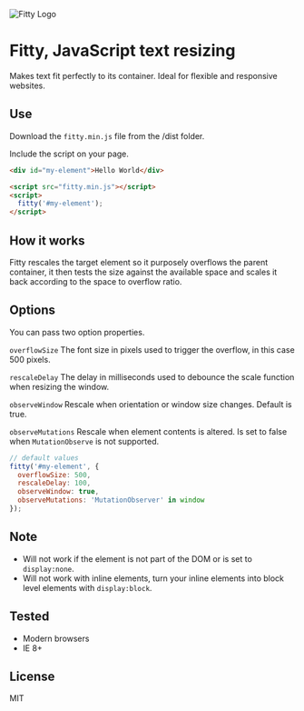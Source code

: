 ![Fitty Logo](https://cdn.rawgit.com/rikschennink/fitty/gh-pages/fitty.svg)

# Fitty, JavaScript text resizing

Makes text fit perfectly to its container. Ideal for flexible and responsive websites.


## Use

Download the `fitty.min.js` file from the /dist folder.
 
Include the script on your page.
```html
<div id="my-element">Hello World</div>

<script src="fitty.min.js"></script>
<script>
  fitty('#my-element');
</script>
```


## How it works

Fitty rescales the target element so it purposely overflows the parent container, it then tests the size against the available space and scales it back according to the space to overflow ratio.



## Options

You can pass two option properties.

`overflowSize`
The font size in pixels used to trigger the overflow, in this case 500 pixels.

`rescaleDelay`
The delay in milliseconds used to debounce the scale function when resizing the window.

`observeWindow`
Rescale when orientation or window size changes. Default is true.

`observeMutations`
Rescale when element contents is altered. Is set to false when `MutationObserve` is not supported.

```javascript
// default values
fitty('#my-element', {
  overflowSize: 500,
  rescaleDelay: 100,
  observeWindow: true,
  observeMutations: 'MutationObserver' in window
});
```

## Note

- Will not work if the element is not part of the DOM or is set to `display:none`.
- Will not work with inline elements, turn your inline elements into block level elements with `display:block`.


## Tested

- Modern browsers
- IE 8+

## License

MIT
